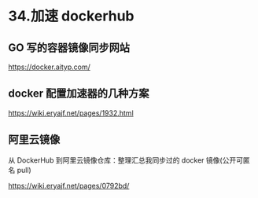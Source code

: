 # 34.加速 dockerhub

## GO 写的容器镜像同步网站

https://docker.aityp.com/

## docker 配置加速器的几种方案

https://wiki.eryajf.net/pages/1932.html

## 阿里云镜像

从 DockerHub 到阿里云镜像仓库：整理汇总我同步过的 docker 镜像(公开可匿名 pull)

https://wiki.eryajf.net/pages/0792bd/
